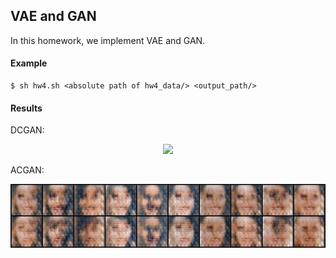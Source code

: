 ## VAE and GAN

In this homework, we implement VAE and GAN.

#### Example
```
$ sh hw4.sh <absolute path of hw4_data/> <output_path/>
```

#### Results
DCGAN:
<p align="center">
    <img src="GAN_4.gif" width="640"\>
</p>

ACGAN:
<p align="center">
    <img src="ACGAN_2.gif" width="640"\>
</p>
